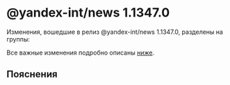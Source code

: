 # @yandex-int/news 1.1347.0

<!-- ЧЕЛОВЕЧЕСКОЕ ВСТУПЛЕНИЕ -->

Изменения, вошедшие в релиз @yandex-int/news 1.1347.0, разделены на группы:

Все важные изменения подробно описаны [ниже](#Пояснения).

## Пояснения

